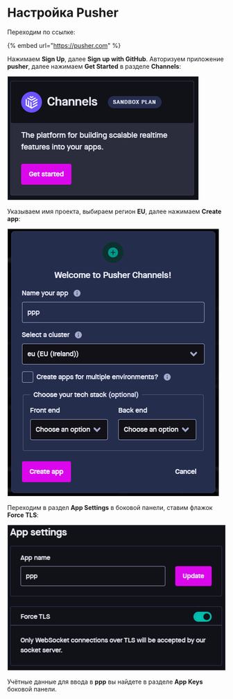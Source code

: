 # Настройка Pusher

Переходим по ссылке:

{% embed url="https://pusher.com" %}

Нажимаем **Sign Up**, далее **Sign up with GitHub**. Авторизуем приложение **pusher**, далее нажимаем **Get Started** в разделе **Channels**:

![](<../.gitbook/assets/image (347) (1).png>)

Указываем имя проекта, выбираем регион **EU**, далее нажимаем **Create app**:

![](<../.gitbook/assets/image (354) (1).png>)

Переходим в раздел **App Settings** в боковой панели, ставим флажок **Force TLS**:

![](<../.gitbook/assets/image (356) (1).png>)

Учётные данные для ввода в **ppp** вы найдете в разделе **App Keys** боковой панели.
